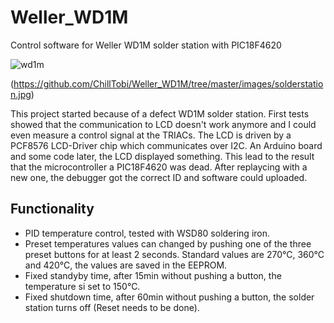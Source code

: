 # Weller_WD1M

Control software for Weller WD1M solder station with PIC18F4620

![wd1m](ChillTobi.github.com/Weller_WD1M/imgages/solderstation.jpg)

(https://github.com/ChillTobi/Weller_WD1M/tree/master/images/solderstation.jpg)


This project started because of a defect WD1M solder station. First tests showed that the communication to LCD doesn't work anymore and I could even measure a control signal at the TRIACs. 
The LCD is driven by a PCF8576 LCD-Driver chip which communicates over I2C. An Arduino board and some code later, the LCD displayed something. This lead to the result that the microcontroller a PIC18F4620 was dead. 
After replaycing with a new one, the debugger got the correct ID and software could uploaded.


## Functionality

- PID temperature control, tested with WSD80 soldering iron.
- Preset temperatures values can changed by pushing one of the three preset buttons for at least 2 seconds. Standard values are 270°C, 360°C and 420°C, the values are saved in the EEPROM.
- Fixed standyby time, after 15min without pushing a button, the temperature si set to 150°C.
- Fixed shutdown time, after 60min without pushing a button, the solder station turns off (Reset needs to be done).
